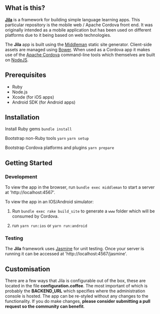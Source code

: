 ## What is this?

[**Jila**](http://jilaframework.github.io) is a framework for building simple language learning apps. This particular repository is the mobile web / Apache Cordova front end. It was originally intended as a mobile application but has been used on different platforms due to it being based on web technologies.

The **Jila** app is built using the [Middleman](http://middlemanapp.com) static site generator. Client-side assets are managed using [Bower](http://bower.io/). When used as a Cordova app it makes use of the [Apache Cordova](http://cordova.apache.org/) command-line tools which themselves are built on [NodeJS](http://nodejs.org/).

## Prerequisites

- Ruby
- Node.js
- Xcode (for iOS apps)
- Android SDK (for Android apps)

## Installation

Install Ruby gems
`bundle install`

Bootstrap non-Ruby tools
`yarn`
`yarn setup`

Bootstrap Cordova platforms and plugins
`yarn prepare`

## Getting Started

### Development
To view the app in the browser, run `bundle exec middleman` to start a server at 'http://localhost:4567'.

To view the app in an IOS/Android simulator:
1. Run `bundle exec rake build_site` to generate a `www` folder which will be consumed by Cordova.

2. run `yarn run:ios` or `yarn run:android`


### Testing
The **Jila** framework uses [Jasmine](http://jasmine.github.io/) for unit testing. Once your server is running it can be accessed at 'http://localhost:4567/jasmine'.

## Customisation
There are a few ways that Jila is configurable out of the box, these are located in the file **configuration.coffee**. The most important of which is probably the **BACKEND_URL** which specifies where the administration console is hosted.
The app can be re-styled without any changes to the functionality. If you do make changes, **please consider submitting a pull request so the community can benefit**.